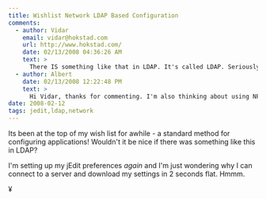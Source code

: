 ```yaml
---
title: Wishlist Network LDAP Based Configuration
comments:
  - author: Vidar
    email: vidar@hokstad.com
    url: http://www.hokstad.com/
    date: 02/13/2008 04:36:26 AM
    text: >
      There IS something like that in LDAP. It's called LDAP. Seriously, LDAP can store any data you want to put in it. The problem is that writing LDAP schemas is painful and most people aren't running LDAP servers in the first place. Franky I like the schema-less nature of NIS(+) better, but NIS is a whole other can of worms.<br/><br/>The problem isn't finding a way of storing it - there are tons of protocols that could be co-opted for that. The problem is that support for it would need to be standard (as in "available almost everywhere" standard) or application developer won't bother adding support for it when they can always rely on files being available.<br/><br/>Therein lies the rub. But you can always rsync your configuration data to/from a central server - that reduces the problem to common expectations of the directories to store config data in and/or filename patterns.
  - author: Albert
    date: 02/13/2008 12:22:48 PM
    text: >
      Hi Vidar, thanks for commenting. I'm also thinking about using NFS to mount my home directory - in which I'll only keep minimal settings, and then mount additional directories on top of that which store the heavy files, like my maildir and my documents. I use SVN to synchronize my heavier documents across multiple computers.<br/><br/>Next question - how could this get combined with an encrypted home?
date: 2008-02-12
tags: jedit,ldap,network
---
```

Its been at the top of my wish list for awhile - a standard method for configuring applications! Wouldn't it be nice if there was something like this in LDAP?

I'm setting up my jEdit preferences <em>again</em> and I'm just wondering why I can connect to a server and download my settings in 2 seconds flat. Hmmm.

¥

